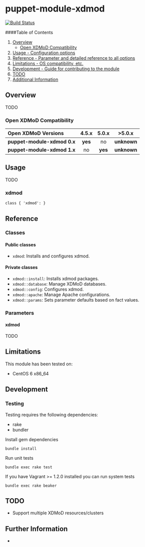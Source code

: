 # puppet-module-xdmod

[![Build Status](https://travis-ci.org/treydock/puppet-module-xdmod.svg?branch=master)](https://travis-ci.org/treydock/puppet-module-xdmod)

####Table of Contents

1. [Overview](#overview)
    * [Open XDMoD Compatibility](#open-xdmod-compatibility)
2. [Usage - Configuration options](#usage)
3. [Reference - Parameter and detailed reference to all options](#reference)
4. [Limitations - OS compatibility, etc.](#limitations)
5. [Development - Guide for contributing to the module](#development)
6. [TODO](#todo)
7. [Additional Information](#additional-information)

## Overview

TODO

### Open XDMoD Compatibility

Open XDMoD Versions         |  4.5.x   | 5.0.x   | >5.0.x      |
:---------------------------|:--------:|:-------:|:-----------:|
**puppet-module-xdmod 0.x** | **yes**  | no      | **unknown** |
**puppet-module-xdmod 1.x** | no       | **yes** | **unknown** |

## Usage

TODO

### xdmod

    class { 'xdmod': }

## Reference

### Classes

#### Public classes

* `xdmod`: Installs and configures xdmod.

#### Private classes

* `xdmod::install`: Installs xdmod packages.
* `xdmod::database`: Manage XDMoD databases.
* `xdmod::config`: Configures xdmod.
* `xdmod::apache`: Manage Apache configurations.
* `xdmod::params`: Sets parameter defaults based on fact values.

### Parameters

#### xdmod

TODO

## Limitations

This module has been tested on:

* CentOS 6 x86_64

## Development

### Testing

Testing requires the following dependencies:

* rake
* bundler

Install gem dependencies

    bundle install

Run unit tests

    bundle exec rake test

If you have Vagrant >= 1.2.0 installed you can run system tests

    bundle exec rake beaker

## TODO

* Support multiple XDMoD resources/clusters

## Further Information

*
